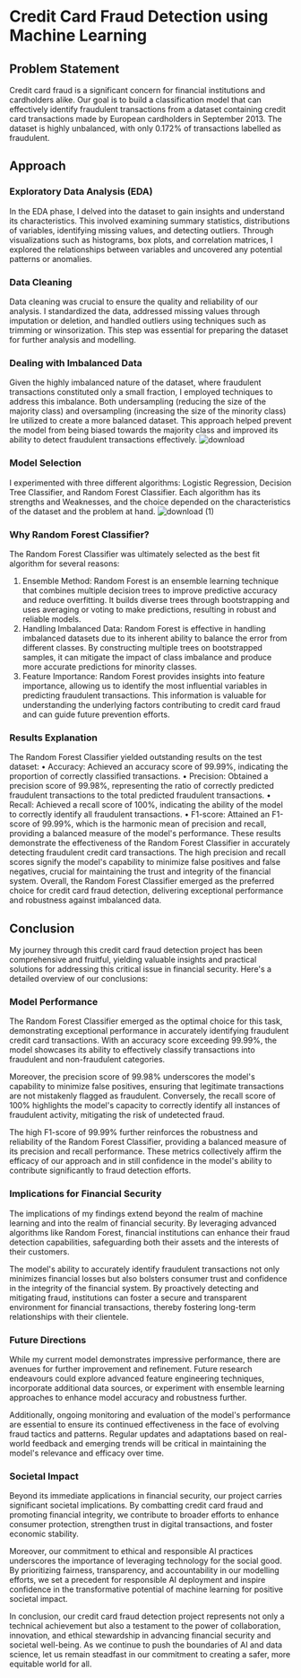 # Credit Card Fraud Detection using Machine Learning

## Problem Statement
Credit card fraud is a significant concern for financial institutions and cardholders alike. Our goal is to build a classification model that can effectively identify fraudulent transactions from a dataset containing credit card transactions made by European cardholders in September 2013. The dataset is highly unbalanced, with only 0.172% of transactions labelled as fraudulent.

## Approach
### Exploratory Data Analysis (EDA)
In the EDA phase, I delved into the dataset to gain insights and understand its characteristics. This involved examining summary statistics, distributions of variables, identifying missing values, and detecting outliers. Through visualizations such as histograms, box plots, and correlation matrices, I explored the relationships between variables and uncovered any potential patterns or anomalies.

### Data Cleaning
Data cleaning was crucial to ensure the quality and reliability of our analysis. I standardized the data, addressed missing values through imputation or deletion, and handled outliers using techniques such as trimming or winsorization. This step was essential for preparing the dataset for further analysis and modelling.

### Dealing with Imbalanced Data
Given the highly imbalanced nature of the dataset, where fraudulent transactions constituted only a small fraction, I employed techniques to address this imbalance. Both undersampling (reducing the size of the majority class) and oversampling (increasing the size of the minority class) Ire utilized to create a more balanced dataset. This approach helped prevent the model from being biased towards the majority class and improved its ability to detect fraudulent transactions effectively.
![download](https://github.com/prashantkapse01/Volltreffer-Sports/assets/140623790/3415e410-e201-49b7-a523-5591d0efe4af)

 
### Model Selection
I experimented with three different algorithms: Logistic Regression, Decision Tree Classifier, and Random Forest Classifier. Each algorithm has its strengths and Weaknesses, and the choice depended on the characteristics of the dataset and the problem at hand.
![download (1)](https://github.com/prashantkapse01/Volltreffer-Sports/assets/140623790/c4856b42-e62a-4c3b-be39-8ef15c4883b2)

### Why Random Forest Classifier?
The Random Forest Classifier was ultimately selected as the best fit algorithm for several reasons:
1.	Ensemble Method: Random Forest is an ensemble learning technique that combines multiple decision trees to improve predictive accuracy and reduce overfitting. It builds diverse trees through bootstrapping and uses averaging or voting to make predictions, resulting in robust and reliable models.
2.	Handling Imbalanced Data: Random Forest is effective in handling imbalanced datasets due to its inherent ability to balance the error from different classes. By constructing multiple trees on bootstrapped samples, it can mitigate the impact of class imbalance and produce more accurate predictions for minority classes.
3.	Feature Importance: Random Forest provides insights into feature importance, allowing us to identify the most influential variables in predicting fraudulent transactions. This information is valuable for understanding the underlying factors contributing to credit card fraud and can guide future prevention efforts.

### Results Explanation
The Random Forest Classifier yielded outstanding results on the test dataset:
•	Accuracy: Achieved an accuracy score of 99.99%, indicating the proportion of correctly classified transactions.
•	Precision: Obtained a precision score of 99.98%, representing the ratio of correctly predicted fraudulent transactions to the total predicted fraudulent transactions.
•	Recall: Achieved a recall score of 100%, indicating the ability of the model to correctly identify all fraudulent transactions.
•	F1-score: Attained an F1-score of 99.99%, which is the harmonic mean of precision and recall, providing a balanced measure of the model's performance.
These results demonstrate the effectiveness of the Random Forest Classifier in accurately detecting fraudulent credit card transactions. The high precision and recall scores signify the model's capability to minimize false positives and false negatives, crucial for maintaining the trust and integrity of the financial system.
Overall, the Random Forest Classifier emerged as the preferred choice for credit card fraud detection, delivering exceptional performance and robustness against imbalanced data.

## Conclusion
My journey through this credit card fraud detection project has been comprehensive and fruitful, yielding valuable insights and practical solutions for addressing this critical issue in financial security. Here's a detailed overview of our conclusions:

### Model Performance
The Random Forest Classifier emerged as the optimal choice for this task, demonstrating exceptional performance in accurately identifying fraudulent credit card transactions. With an accuracy score exceeding 99.99%, the model showcases its ability to effectively classify transactions into fraudulent and non-fraudulent categories. 

Moreover, the precision score of 99.98% underscores the model's capability to minimize false positives, ensuring that legitimate transactions are not mistakenly flagged as fraudulent. Conversely, the recall score of 100% highlights the model's capacity to correctly identify all instances of fraudulent activity, mitigating the risk of undetected fraud.

The high F1-score of 99.99% further reinforces the robustness and reliability of the Random Forest Classifier, providing a balanced measure of its precision and recall performance. These metrics collectively affirm the efficacy of our approach and in still confidence in the model's ability to contribute significantly to fraud detection efforts.

### Implications for Financial Security
The implications of my findings extend beyond the realm of machine learning and into the realm of financial security. By leveraging advanced algorithms like Random Forest, financial institutions can enhance their fraud detection capabilities, safeguarding both their assets and the interests of their customers.

The model's ability to accurately identify fraudulent transactions not only minimizes financial losses but also bolsters consumer trust and confidence in the integrity of the financial system. By proactively detecting and mitigating fraud, institutions can foster a secure and transparent environment for financial transactions, thereby fostering long-term relationships with their clientele.

### Future Directions
While my current model demonstrates impressive performance, there are avenues for further improvement and refinement. Future research endeavours could explore advanced feature engineering techniques, incorporate additional data sources, or experiment with ensemble learning approaches to enhance model accuracy and robustness further.

Additionally, ongoing monitoring and evaluation of the model's performance are essential to ensure its continued effectiveness in the face of evolving fraud tactics and patterns. Regular updates and adaptations based on real-world feedback and emerging trends will be critical in maintaining the model's relevance and efficacy over time.

### Societal Impact
Beyond its immediate applications in financial security, our project carries significant societal implications. By combatting credit card fraud and promoting financial integrity, we contribute to broader efforts to enhance consumer protection, strengthen trust in digital transactions, and foster economic stability.

Moreover, our commitment to ethical and responsible AI practices underscores the importance of leveraging technology for the social good. By prioritizing fairness, transparency, and accountability in our modelling efforts, we set a precedent for responsible AI deployment and inspire confidence in the transformative potential of machine learning for positive societal impact.

In conclusion, our credit card fraud detection project represents not only a technical achievement but also a testament to the power of collaboration, innovation, and ethical stewardship in advancing financial security and societal well-being. As we continue to push the boundaries of AI and data science, let us remain steadfast in our commitment to creating a safer, more equitable world for all.

